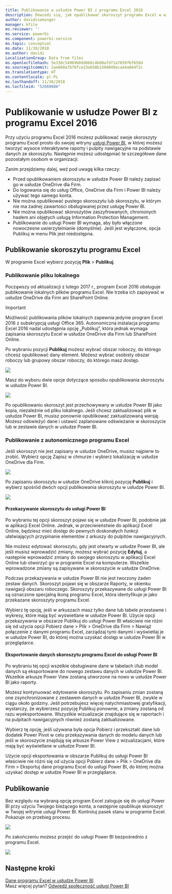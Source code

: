 ```yaml
---
title: Publikowanie w usłudze Power BI z programu Excel 2016
description: Dowiedz się, jak opublikować skoroszyt programu Excel w witrynie usługi Power BI.
author: davidiseminger
manager: kfile
ms.reviewer: ''
ms.service: powerbi
ms.component: powerbi-service
ms.topic: conceptual
ms.date: 11/28/2018
ms.author: davidi
LocalizationGroup: Data from files
ms.openlocfilehash: 5e330c54969b0dd866c4b80afd71a765976f658d
ms.sourcegitcommit: 2ae660a7b70fce23eb58b159d049eca44a664f2c
ms.translationtype: HT
ms.contentlocale: pl-PL
ms.lasthandoff: 11/30/2018
ms.locfileid: "52669686"
---
```

# <a name="publish-to-power-bi-from-excel-2016"></a>Publikowanie w usłudze Power BI z programu Excel 2016
Przy użyciu programu Excel 2016 możesz publikować swoje skoroszyty programu Excel prosto do swojej witryny [usługi Power BI](https://powerbi.microsoft.com), w której możesz tworzyć wysoce interaktywne raporty i pulpity nawigacyjne na podstawie danych ze skoroszytu. Następnie możesz udostępniać te szczegółowe dane pozostałym osobom w organizacji.

Zanim przejdziemy dalej, weź pod uwagę kilka rzeczy:

* Przed opublikowaniem skoroszytu w usłudze Power BI należy zapisać go w usłudze OneDrive dla Firm.
* Do logowania się do usług Office, OneDrive dla Firm i Power BI należy używać tego samego konta.
* Nie można opublikować pustego skoroszytu lub skoroszytu, w którym nie ma żadnej zawartości obsługiwanej przez usługę Power BI.
* Nie można opublikować skoroszytów zaszyfrowanych, chronionych hasłem ani objętych usługą Information Protection Management.
* Publikowanie do usługi Power BI wymaga, aby było włączone nowoczesne uwierzytelnianie (domyślnie). Jeśli jest wyłączone, opcja Publikuj w menu Plik jest niedostępna.

## <a name="to-publish-your-excel-workbook"></a>Publikowanie skoroszytu programu Excel
W programie Excel wybierz pozycję **Plik** > **Publikuj**.

### <a name="local-file-publishing"></a>Publikowanie pliku lokalnego
Począwszy od aktualizacji z lutego 2017 r., program Excel 2016 obsługuje publikowanie lokalnych plików programu Excel. Nie trzeba ich zapisywać w usłudze OneDrive dla Firm ani SharePoint Online.

> [!IMPORTANT]
> Możliwość publikowania plików lokalnych zapewnia jedynie program Excel 2016 z subskrypcją usługi Office 365. Autonomiczna instalacja programu Excel 2016 nadal udostępnia opcję „Publikuj”, która jednak wymaga zapisania skoroszytu Excel w usłudze OneDrive dla Firm lub SharePoint Online.
> 
> 

Po wybraniu pozycji **Publikuj** możesz wybrać obszar roboczy, do którego chcesz opublikować dany element. Możesz wybrać osobisty obszar roboczy lub grupowy obszar roboczy, do którego masz dostęp.

![](media/service-publish-from-excel/pbi_choose_workspace.png)

Masz do wyboru dwie opcje dotyczące sposobu opublikowania skoroszytu w usłudze Power BI.

![](media/service-publish-from-excel/pbi_uploadexport3.png)

Po opublikowaniu skoroszyt jest przechowywany w usłudze Power BI jako kopia, niezależnie od pliku lokalnego. Jeśli chcesz zaktualizować plik w usłudze Power BI, musisz ponownie opublikować zaktualizowaną wersję. Możesz odświeżyć dane i ustawić zaplanowane odświeżanie w skoroszycie lub w zestawie danych w usłudze Power BI.

### <a name="publishing-from-excel-standalone"></a>Publikowanie z autonomicznego programu Excel
Jeśli skoroszyt nie jest zapisany w usłudze OneDrive, musisz najpierw to zrobić. Wybierz opcję Zapisz w chmurze i wybierz lokalizację w usłudze OneDrive dla Firm.

![](media/service-publish-from-excel/pbi_savetoonedrive2.png)

Po zapisaniu skoroszytu w usłudze OneDrive kliknij pozycję **Publikuj** i wybierz spośród dwóch opcji publikowania skoroszytu w usłudze Power BI.

![](media/service-publish-from-excel/pbi_uploadexport2.png)

#### <a name="upload-your-workbook-to-power-bi"></a>Przekazywanie skoroszytu do usługi Power BI
Po wybraniu tej opcji skoroszyt pojawi się w usłudze Power BI, podobnie jak w aplikacji Excel Online. Jednak, w przeciwieństwie do aplikacji Excel Online, będziesz mieć dostęp do pewnych doskonałych funkcji ułatwiających przypinanie elementów z arkuszy do pulpitów nawigacyjnych.

Nie możesz edytować skoroszytu, gdy jest otwarty w usłudze Power BI, ale jeśli musisz wprowadzić zmiany, możesz wybrać pozycję **Edytuj**, a następnie wprowadzić zmiany do swojego skoroszytu w aplikacji Excel Online lub otworzyć go w programie Excel na komputerze. Wszelkie wprowadzone zmiany są zapisywane w skoroszycie w usłudze OneDrive.

Podczas przekazywania w usłudze Power BI nie jest tworzony żaden zestaw danych. Skoroszyt pojawi się w obszarze Raporty, w okienku nawigacji obszaru roboczego. Skoroszyty przekazywane do usługi Power BI są oznaczone specjalną ikoną programu Excel, która identyfikuje je jako przekazane skoroszyty programu Excel.

Wybierz tę opcję, jeśli w arkuszach masz tylko dane lub tabele przestawne i wykresy, które mają być wyświetlane w usłudze Power BI.
Użycie opcji przekazywania w obszarze Publikuj do usługi Power BI właściwie nie różni się od użycia opcji Pobierz dane > Plik > OneDrive dla Firm > Nawiąż połączenie z danymi programu Excel, zarządzaj tymi danymi i wyświetlaj je w usłudze Power BI, do której można uzyskać dostęp w usłudze Power BI w przeglądarce.

#### <a name="export-workbook-data-to-power-bi"></a>Eksportowanie danych skoroszytu programu Excel do usługi Power BI
Po wybraniu tej opcji wszelkie obsługiwane dane w tabelach i/lub model danych są eksportowane do nowego zestawu danych w usłudze Power BI. Wszelkie arkusze Power View zostaną utworzone na nowo w usłudze Power BI jako raporty.

Możesz kontynuować edytowanie skoroszytu. Po zapisaniu zmian zostaną one zsynchronizowane z zestawem danych w usłudze Power BI, zwykle w ciągu około godziny. Jeśli potrzebujesz więcej natychmiastowej gratyfikacji, wystarczy, że wybierzesz pozycję Publikuj ponownie, a zmiany zostaną od razu wyeksportowane. Wszystkie wizualizacje znajdujące się w raportach i na pulpitach nawigacyjnych również zostaną zaktualizowane.

Wybierz tę opcję, jeśli używana była opcja Pobierz i przekształć dane lub dodatek Power Pivot w celu przekazywania danych do modelu danych lub jeśli w skoroszycie znajdują się arkusze Power View z wizualizacjami, które mają być wyświetlane w usłudze Power BI.

Użycie opcji eksportowania w obszarze Publikuj do usługi Power BI właściwie nie różni się od użycia opcji Pobierz dane > Plik > OneDrive dla Firm > Eksportuj dane programu Excel do usługi Power BI, do której można uzyskać dostęp w usłudze Power BI w przeglądarce.

## <a name="publishing"></a>Publikowanie
Bez względu na wybraną opcję program Excel zaloguje się do usługi Power BI przy użyciu Twojego bieżącego konta, a następnie opublikuje skoroszyt w Twojej witrynie usługi Power BI. Kontroluj pasek stanu w programie Excel. Pokazuje on przebieg procesu.

![](media/service-publish-from-excel/pbi_publishingstatus.png)

Po zakończeniu możesz przejść do usługi Power BI bezpośrednio z programu Excel.

![](media/service-publish-from-excel/pbi_gotopbi.png)

## <a name="next-steps"></a>Następne kroki
[Dane programu Excel w usłudze Power BI](service-excel-workbook-files.md)  
Masz więcej pytań? [Odwiedź społeczność usługi Power BI](http://community.powerbi.com/)

